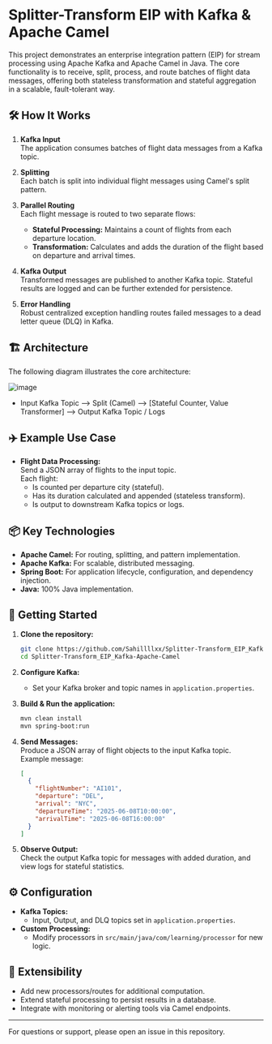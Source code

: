 # Splitter-Transform EIP with Kafka & Apache Camel

This project demonstrates an enterprise integration pattern (EIP) for stream processing using Apache Kafka and Apache Camel in Java. The core functionality is to receive, split, process, and route batches of flight data messages, offering both stateless transformation and stateful aggregation in a scalable, fault-tolerant way.

## 🛠️ How It Works

1. **Kafka Input**  
   The application consumes batches of flight data messages from a Kafka topic.

2. **Splitting**  
   Each batch is split into individual flight messages using Camel's split pattern.

3. **Parallel Routing**  
   Each flight message is routed to two separate flows:
   - **Stateful Processing:** Maintains a count of flights from each departure location.
   - **Transformation:** Calculates and adds the duration of the flight based on departure and arrival times.

4. **Kafka Output**  
   Transformed messages are published to another Kafka topic. Stateful results are logged and can be further extended for persistence.

5. **Error Handling**  
   Robust centralized exception handling routes failed messages to a dead letter queue (DLQ) in Kafka.

## 🏗️ Architecture

The following diagram illustrates the core architecture:

![image](https://github.com/user-attachments/assets/975c84fb-95c9-4500-acce-be15b7950c1d)

- Input Kafka Topic ⟶ Split (Camel) ⟶ [Stateful Counter, Value Transformer] ⟶ Output Kafka Topic / Logs

## ✈️ Example Use Case

- **Flight Data Processing:**  
  Send a JSON array of flights to the input topic.  
  Each flight:
    - Is counted per departure city (stateful).
    - Has its duration calculated and appended (stateless transform).
    - Is output to downstream Kafka topics or logs.

## 📦 Key Technologies

- **Apache Camel:** For routing, splitting, and pattern implementation.
- **Apache Kafka:** For scalable, distributed messaging.
- **Spring Boot:** For application lifecycle, configuration, and dependency injection.
- **Java:** 100% Java implementation.

## 🚀 Getting Started

1. **Clone the repository:**
    ```bash
    git clone https://github.com/Sahillllxx/Splitter-Transform_EIP_Kafka-Apache-Camel.git
    cd Splitter-Transform_EIP_Kafka-Apache-Camel
    ```

2. **Configure Kafka:**
    - Set your Kafka broker and topic names in `application.properties`.

3. **Build & Run the application:**
    ```bash
    mvn clean install
    mvn spring-boot:run
    ```

4. **Send Messages:**  
   Produce a JSON array of flight objects to the input Kafka topic.  
   Example message:
   ```json
   [
     {
       "flightNumber": "AI101",
       "departure": "DEL",
       "arrival": "NYC",
       "departureTime": "2025-06-08T10:00:00",
       "arrivalTime": "2025-06-08T16:00:00"
     }
   ]
   ```

5. **Observe Output:**  
   Check the output Kafka topic for messages with added duration, and view logs for stateful statistics.

## ⚙️ Configuration

- **Kafka Topics:**  
  - Input, Output, and DLQ topics set in `application.properties`.
- **Custom Processing:**  
  - Modify processors in `src/main/java/com/learning/processor` for new logic.

## 🧩 Extensibility

- Add new processors/routes for additional computation.
- Extend stateful processing to persist results in a database.
- Integrate with monitoring or alerting tools via Camel endpoints.

---

For questions or support, please open an issue in this repository.
